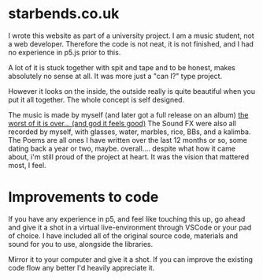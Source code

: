 # starbends.co.uk

I wrote this website as part of a university project. 
I am a music student, not a web developer.
Therefore the code is not neat, it is not finished, and I had no experience in p5.js prior to this. 

A lot of it is stuck together with spit and tape and to be honest, makes absolutely no sense at all. 
It was more just a "can I?" type project. 

However it looks on the inside, the outside really is quite beautiful when you put it all together. 
The whole concept is self designed.

The music is made by myself (and later got a full release on an album) [the worst of it is over... (and god it feels good)](https://open.spotify.com/track/1kYsvhXSdhGYKIordEXPbg?si=a2a23e0b045745cb) 
The Sound FX were also all recorded by myself, with glasses, water, marbles, rice, BBs, and a kalimba. 
The Poems are all ones I have written over the last 12 months or so, some dating back a year or two, maybe. 
overall.... despite what how it came about, i'm still proud of the project at heart. It was the vision that mattered most, I feel. 

# Improvements to code

If you have any experience in p5, and feel like touching this up, go ahead and give it a shot in a virtual live-environment through VSCode or your pad of choice. 
I have included all of the original source code, materials and sound for you to use, alongside the libraries. 

Mirror it to your computer and give it a shot. 
If you can improve the existing code flow any better I'd heavily appreciate it. 
